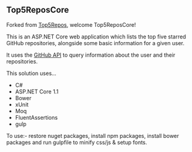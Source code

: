 Top5ReposCore 
-------------
Forked from [Top5Repos](https://github.com/bidwall/Top5Repos), welcome Top5ReposCore!

This is an ASP.NET Core web application which lists the top five starred GitHub repositories, alongside some basic information for a given user.

It uses the [GitHub API](https://api.github.com) to query information about the user and their repositories.

This solution uses...

- C#
- ASP.NET Core 1.1
- Bower
- xUnit
- Moq
- FluentAssertions
- gulp

To use:- restore nuget packages, install npm packages, install bower packages and run gulpfile to minify css/js & setup fonts.
